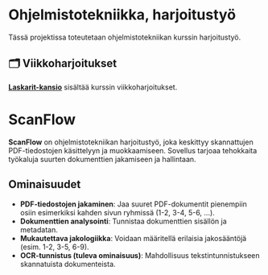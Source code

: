 # Ohjelmistotekniikka, harjoitustyö

Tässä projektissa toteutetaan ohjelmistotekniikan kurssin harjoitustyö.

## 🗂️ Viikkoharjoitukset

**[Laskarit-kansio](./laskarit/)** sisältää kurssin viikkoharjoitukset.

# ScanFlow

**ScanFlow** on ohjelmistotekniikan harjoitustyö, joka keskittyy skannattujen PDF-tiedostojen käsittelyyn ja muokkaamiseen. Sovellus tarjoaa tehokkaita työkaluja suurten dokumenttien jakamiseen ja hallintaan.

## Ominaisuudet
- **PDF-tiedostojen jakaminen**: Jaa suuret PDF-dokumentit pienempiin osiin esimerkiksi kahden sivun ryhmissä (1-2, 3-4, 5-6, ...).
- **Dokumenttien analysointi**: Tunnistaa dokumenttien sisällön ja metadatan.
- **Mukautettava jakologiikka**: Voidaan määritellä erilaisia jakosääntöjä (esim. 1-2, 3-5, 6-9).
- **OCR-tunnistus (tuleva ominaisuus)**: Mahdollisuus tekstintunnistukseen skannatuista dokumenteista.

